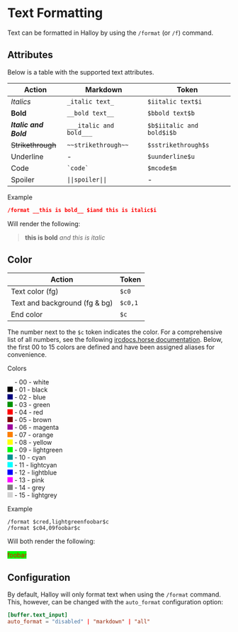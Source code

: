 # Text Formatting

Text can be formatted in Halloy by using the `/format` (or `/f`) command.

## Attributes

Below is a table with the supported text attributes.

| Action                | Markdown                | Token                     |
| --------------------- | ----------------------- | ------------------------- |
| _Italics_             | `_italic text_`         | `$iitalic text$i`         |
| **Bold**              | `__bold text__`         | `$bbold text$b`           |
| **_Italic and Bold_** | `___italic and bold___` | `$b$iitalic and bold$i$b` |
| ~~Strikethrough~~     | `~~strikethrough~~`     | `$sstrikethrough$s`       |
| Underline             | -                       | `$uunderline$u`           |
| Code                  | `` `code` ``            | `$mcode$m`                |
| Spoiler               | `\|\|spoiler\|\|`       | -                         |

Example

```json
/format __this is bold__ $iand this is italic$i
```

Will render the following:

> **this is bold** _and this is italic_

## Color

| Action                        | Token   |
| ----------------------------- | ------- |
| Text color (fg)               | `$c0`   |
| Text and background (fg & bg) | `$c0,1` |
| End color                     | `$c`    |

The number next to the `$c` token indicates the color. For a comprehensive list of all numbers, see the following [ircdocs.horse documentation](https://modern.ircdocs.horse/formatting#colors-16-98). Below, the first 00 to 15 colors are defined and have been assigned aliases for convenience.

Colors

<span style="display:inline-block;width:12px;height:12px;background-color:#ffffff;"></span> - 00 - white  
<span style="display:inline-block;width:12px;height:12px;background-color:#000000;"></span> - 01 - black  
<span style="display:inline-block;width:12px;height:12px;background-color:#00007f;"></span> - 02 - blue  
<span style="display:inline-block;width:12px;height:12px;background-color:#009300;"></span> - 03 - green  
<span style="display:inline-block;width:12px;height:12px;background-color:#ff0000;"></span> - 04 - red  
<span style="display:inline-block;width:12px;height:12px;background-color:#7f0000;"></span> - 05 - brown  
<span style="display:inline-block;width:12px;height:12px;background-color:#9c009c;"></span> - 06 - magenta  
<span style="display:inline-block;width:12px;height:12px;background-color:#fc7f00;"></span> - 07 - orange  
<span style="display:inline-block;width:12px;height:12px;background-color:#ffff00;"></span> - 08 - yellow  
<span style="display:inline-block;width:12px;height:12px;background-color:#00fc00;"></span> - 09 - lightgreen  
<span style="display:inline-block;width:12px;height:12px;background-color:#009393;"></span> - 10 - cyan  
<span style="display:inline-block;width:12px;height:12px;background-color:#00ffff;"></span> - 11 - lightcyan  
<span style="display:inline-block;width:12px;height:12px;background-color:#0000fc;"></span> - 12 - lightblue  
<span style="display:inline-block;width:12px;height:12px;background-color:#ff00ff;"></span> - 13 - pink  
<span style="display:inline-block;width:12px;height:12px;background-color:#7f7f7f;"></span> - 14 - grey  
<span style="display:inline-block;width:12px;height:12px;background-color:#d2d2d2;"></span> - 15 - lightgrey

Example

```
/format $cred,lightgreenfoobar$c
/format $c04,09foobar$c
```

Will both render the following:

<span style="display: inline-block; background-color: #00fc00; color: #ff0000;">
  foobar
</span>

## Configuration

By default, Halloy will only format text when using the `/format` command. This, however, can be changed with the `auto_format` configuration option:

```toml
[buffer.text_input]
auto_format = "disabled" | "markdown" | "all"
```
